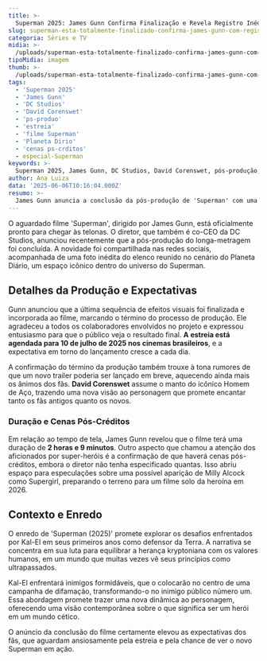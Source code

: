 ```yaml
---
title: >-
  Superman 2025: James Gunn Confirma Finalização e Revela Registro Inédito
slug: superman-esta-totalmente-finalizado-confirma-james-gunn-com-registro-inedito
categoria: Séries e TV
midia: >-
  /uploads/superman-esta-totalmente-finalizado-confirma-james-gunn-com-registro-inedito-thumb.webp
tipoMidia: imagem
thumb: >-
  /uploads/superman-esta-totalmente-finalizado-confirma-james-gunn-com-registro-inedito-thumb.webp
tags:
  - 'Superman 2025'
  - 'James Gunn'
  - 'DC Studios'
  - 'David Corenswet'
  - 'ps-produo'
  - 'estreia'
  - 'filme Superman'
  - 'Planeta Dirio'
  - 'cenas ps-crditos'
  - especial-Superman
keywords: >-
  Superman 2025, James Gunn, DC Studios, David Corenswet, pós-produção, estreia, filme Superman, Planeta Diário, cenas pós-créditos
author: Ana Luiza
data: '2025-06-06T10:16:04.000Z'
resumo: >-
  James Gunn anuncia a conclusão da pós-produção de 'Superman' com uma imagem inédita do elenco no icônico Planeta Diário. A estreia do aguardado filme está marcada para julho de 2025.
---
```


O aguardado filme 'Superman', dirigido por James Gunn, está oficialmente pronto para chegar às telonas. O diretor, que também é co-CEO da DC Studios, anunciou recentemente que a pós-produção do longa-metragem foi concluída. A novidade foi compartilhada nas redes sociais, acompanhada de uma foto inédita do elenco reunido no cenário do Planeta Diário, um espaço icônico dentro do universo do Superman.

## Detalhes da Produção e Expectativas

Gunn anunciou que a última sequência de efeitos visuais foi finalizada e incorporada ao filme, marcando o término do processo de produção. Ele agradeceu a todos os colaboradores envolvidos no projeto e expressou entusiasmo para que o público veja o resultado final. **A estreia está agendada para 10 de julho de 2025 nos cinemas brasileiros**, e a expectativa em torno do lançamento cresce a cada dia.

A confirmação do término da produção também trouxe à tona rumores de que um novo trailer poderia ser lançado em breve, aquecendo ainda mais os ânimos dos fãs. **David Corenswet** assume o manto do icônico Homem de Aço, trazendo uma nova visão ao personagem que promete encantar tanto os fãs antigos quanto os novos.

### Duração e Cenas Pós-Créditos

Em relação ao tempo de tela, James Gunn revelou que o filme terá uma duração de **2 horas e 9 minutos**. Outro aspecto que chamou a atenção dos aficionados por super-heróis é a confirmação de que haverá cenas pós-créditos, embora o diretor não tenha especificado quantas. Isso abriu espaço para especulações sobre uma possível aparição de Milly Alcock como Supergirl, preparando o terreno para um filme solo da heroína em 2026.

## Contexto e Enredo

O enredo de 'Superman (2025)' promete explorar os desafios enfrentados por Kal-El em seus primeiros anos como defensor da Terra. A narrativa se concentra em sua luta para equilibrar a herança kryptoniana com os valores humanos, em um mundo que muitas vezes vê seus princípios como ultrapassados.

Kal-El enfrentará inimigos formidáveis, que o colocarão no centro de uma campanha de difamação, transformando-o no inimigo público número um. Essa abordagem promete trazer uma nova dinâmica ao personagem, oferecendo uma visão contemporânea sobre o que significa ser um herói em um mundo cético.

O anúncio da conclusão do filme certamente elevou as expectativas dos fãs, que aguardam ansiosamente pela estreia e pela chance de ver o novo Superman em ação.